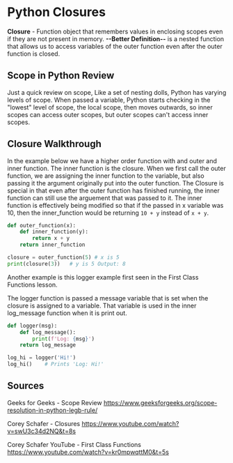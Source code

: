 # Python Closures

**Closure** - Function object that remembers values in enclosing scopes even if they are not present in memory. **--Better Definition--** is a nested function that allows us to access variables of the outer function even after the outer function is closed.

## Scope in Python Review

Just a quick review on scope, Like a set of nesting dolls, Python has varying levels of scope. When passed a variable, Python starts checking in the "lowest" level of scope, the local scope, then moves outwards, so inner scopes can access outer scopes, but outer scopes can't access inner scopes.

## Closure Walkthrough

In the example below we have a higher order function with and outer and inner function. The inner function is the closure. When we first call the outer function, we are assigning the inner function to the variable, but also passing it the argument originally put into the outer function. The Closure is special in that even after the outer function has finished running, the inner function can still use the arguement that was passed to it. The inner function is effectively being modified so that if the passed in x variable was 10, then the inner_function would be returning `10 + y` instead of `x + y`.

```python
def outer_function(x):
    def inner_function(y):
        return x + y
    return inner_function

closure = outer_function(5) # x is 5
print(closure(3))   # y is 5 Output: 8
```

Another example is this logger example first seen in the First Class Functions lesson.

The logger function is passed a message variable that is set when the closure is assigned to a variable. That variable is used in the inner log_message function when it is print out.

```python
def logger(msg):
    def log_message():
        print(f'Log: {msg}')
    return log_message

log_hi = logger('Hi!')
log_hi()    # Prints 'Log: Hi!'
```

## Sources

Geeks for Geeks - Scope Review
<https://www.geeksforgeeks.org/scope-resolution-in-python-legb-rule/>

Corey Schafer - Closures
<https://www.youtube.com/watch?v=swU3c34d2NQ&t=8s>

Corey Schafer YouTube - First Class Functions
<https://www.youtube.com/watch?v=kr0mpwqttM0&t=5s>